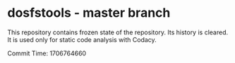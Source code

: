 # dosfstools - master branch

This repository contains frozen state of the repository.
Its history is cleared. It is used only for static code
analysis with Codacy.

Commit Time: 1706764660